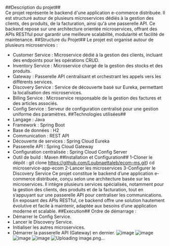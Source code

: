 ##Description du projet##  
Ce projet représente le backend d'une application e-commerce distribuée. Il est structuré autour de plusieurs microservices dédiés à la gestion des clients, des produits, 
de la facturation, ainsi qu'à une passerelle API. Ce backend repose sur une architecture orientée microservices, offrant des APIs RESTful pour garantir une meilleure scalabilité, 
modularité et facilité de maintenance.
##Structure du Projet##
Le projet est organisé autour de plusieurs microservices :
 - Customer Service : Microservice dédié à la gestion des clients, incluant des endpoints pour les opérations CRUD.
 - Inventory Service : Microservice chargé de la gestion des stocks et des produits.
 - Gateway : Passerelle API centralisant et orchestrant les appels vers les différents services.
 - Discovery Service : Service de découverte basé sur Eureka, permettant la localisation des microservices.
 - Billing Service : Microservice responsable de la gestion des factures et des articles associés.
 - Config Service : Serveur de configuration centralisé pour une gestion uniforme des paramètres.
##Technologies utilisées##
 - Langage : Java
 - Framework : Spring Boot
 - Base de données : H2
 - Communication : REST API
 - Découverte de services : Spring Cloud Eureka
 - Passerelle API : Spring Cloud Gateway
 - Configuration centralisée : Spring Cloud Config Server
 - Outil de build : Maven
##Installation et Configuration##
1-Cloner le dépôt : git clone https://github.com/Loubnaettaleb/ecom-ms.git) cd microservice-app-ecom
2-Lancer les microservices
3-Configurer le Discovery Service
Ce projet constitue le backend d’une application e-commerce distribuée, conçu selon une architecture basée sur les microservices.
Il intègre plusieurs services spécialisés, notamment pour la gestion des clients, des produits et de la facturation,
tout en s’appuyant sur une passerelle API pour centraliser les communications. En exposant des APIs RESTful,
ce backend offre une solution hautement évolutive et facile à maintenir, adaptée aux besoins d’une application moderne et scalable.
##Execution##
Ordre de démarrage :
  - Démarrer le Config Service.
  - Lancer le Discovery Service.
  - Initialiser les autres microservices.
  - Démarrer la passerelle API (Gateway) en dernier.
![image](https://github.com/user-attachments/assets/8263157b-1f65-4ad1-8c2c-3b94443ebe77)
![image](https://github.com/user-attachments/assets/10537bdb-0476-4385-b439-6509b1b9d777)
![image](https://github.com/user-attachments/assets/db3e690b-f85c-45d5-94b1-95022219a2c8)
![image](https://github.com/user-attachments/assets/25e58464-428d-4b2d-b830-a006c10266d3)
![Uploading image.png…]()




